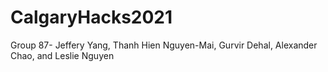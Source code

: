 # CalgaryHacks2021
Group 87- Jeffery Yang, Thanh Hien Nguyen-Mai, Gurvir Dehal, Alexander  Chao, and Leslie Nguyen
